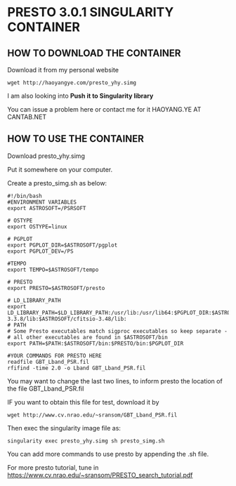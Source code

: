 # PRESTO 3.0.1 SINGULARITY CONTAINER

## HOW TO DOWNLOAD THE CONTAINER

Download it from my personal website

```
wget http://haoyangye.com/presto_yhy.simg
```

I am also looking into **Push it to Singularity library**

You can issue a problem here or contact me for it HAOYANG.YE AT CANTAB.NET


## HOW TO USE THE CONTAINER

Download presto_yhy.simg 

Put it somewhere on your computer.

Create a presto_simg.sh as below:

```
#!/bin/bash
#ENVIRONMENT VARIABLES
export ASTROSOFT=/PSRSOFT

# OSTYPE
export OSTYPE=linux

# PGPLOT
export PGPLOT_DIR=$ASTROSOFT/pgplot
export PGPLOT_DEV=/PS

#TEMPO
export TEMPO=$ASTROSOFT/tempo

# PRESTO
export PRESTO=$ASTROSOFT/presto

# LD_LIBRARY_PATH
export LD_LIBRARY_PATH=$LD_LIBRARY_PATH:/usr/lib:/usr/lib64:$PGPLOT_DIR:$ASTROSOFT/lib:$PRESTO/lib:$ASTROSOFT/fftw-3.3.8/lib:$ASTROSOFT/cfitsio-3.48/lib:
# PATH
# Some Presto executables match sigproc executables so keep separate -
# all other executables are found in $ASTROSOFT/bin
export PATH=$PATH:$ASTROSOFT/bin:$PRESTO/bin:$PGPLOT_DIR

#YOUR COMMANDS FOR PRESTO HERE
readfile GBT_Lband_PSR.fil 
rfifind -time 2.0 -o Lband GBT_Lband_PSR.fil 
```

You may want to change the last two lines, to inform presto the location of the file GBT_Lband_PSR.fil

IF you want to obtain this file for test, download it by
```
wget http://www.cv.nrao.edu/~sransom/GBT_Lband_PSR.fil
```

Then exec the singularity image file as:

```
singularity exec presto_yhy.simg sh presto_simg.sh
```

You can add more commands to use presto by appending the .sh file. 

For more presto tutorial, tune in https://www.cv.nrao.edu/~sransom/PRESTO_search_tutorial.pdf


